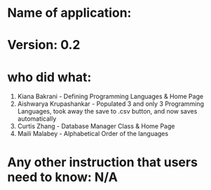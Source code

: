 # Name of application: 
# Version: 0.2

# who did what:
1. Kiana Bakrani - Defining Programming Languages & Home Page 
2. Aishwarya Krupashankar - Populated 3 and only 3 Programming Languages, took away the save to .csv button, and now saves automatically  
3. Curtis Zhang - Database Manager Class & Home Page 
3. Maili Malabey - Alphabetical Order of the languages


# Any other instruction that users need to know: N/A










